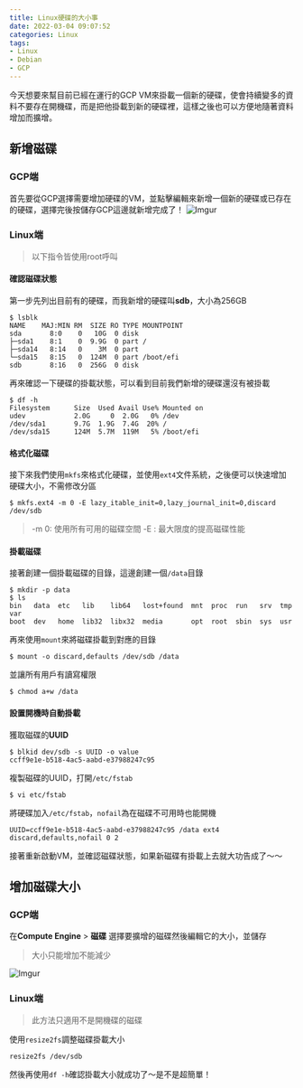 ```yaml
---
title: Linux硬碟的大小事
date: 2022-03-04 09:07:52
categories: Linux
tags:
- Linux
- Debian
- GCP
---
```


今天想要來幫目前已經在運行的GCP VM來掛載一個新的硬碟，使會持續變多的資料不要存在開機碟，而是把他掛載到新的硬碟裡，這樣之後也可以方便地隨著資料增加而擴增。

## 新增磁碟
### GCP端
首先要從GCP選擇需要增加硬碟的VM，並點擊編輯來新增一個新的硬碟或已存在的硬碟，選擇完後按儲存GCP這邊就新增完成了！
![Imgur](https://imgur.com/mgnuN28.png)

### Linux端
> 以下指令皆使用root呼叫

#### 確認磁碟狀態

第一步先列出目前有的硬碟，而我新增的硬碟叫**sdb**，大小為256GB
``` console
$ lsblk
NAME    MAJ:MIN RM  SIZE RO TYPE MOUNTPOINT
sda       8:0    0   10G  0 disk 
├─sda1    8:1    0  9.9G  0 part /
├─sda14   8:14   0    3M  0 part 
└─sda15   8:15   0  124M  0 part /boot/efi
sdb       8:16   0  256G  0 disk
```

再來確認一下硬碟的掛載狀態，可以看到目前我們新增的硬碟還沒有被掛載
``` console
$ df -h
Filesystem      Size  Used Avail Use% Mounted on
udev            2.0G     0  2.0G   0% /dev
/dev/sda1       9.7G  1.9G  7.4G  20% /
/dev/sda15      124M  5.7M  119M   5% /boot/efi
```

#### 格式化磁碟
接下來我們使用`mkfs`來格式化硬碟，並使用`ext4`文件系統，之後便可以快速增加硬碟大小，不需修改分區
``` console
$ mkfs.ext4 -m 0 -E lazy_itable_init=0,lazy_journal_init=0,discard /dev/sdb
```
> -m 0: 使用所有可用的磁碟空間
> -E  : 最大限度的提高磁碟性能

#### 掛載磁碟
接著創建一個掛載磁碟的目錄，這邊創建一個`/data`目錄
``` console
$ mkdir -p data
$ ls
bin   data  etc   lib    lib64   lost+found  mnt  proc  run   srv  tmp  var
boot  dev   home  lib32  libx32  media       opt  root  sbin  sys  usr
```

再來使用`mount`來將磁碟掛載到對應的目錄
``` console
$ mount -o discard,defaults /dev/sdb /data
```

並讓所有用戶有讀寫權限
``` console
$ chmod a+w /data
```

#### 設置開機時自動掛載
獲取磁碟的**UUID**
``` console
$ blkid dev/sdb -s UUID -o value
ccff9e1e-b518-4ac5-aabd-e37988247c95
```

複製磁碟的UUID，打開`/etc/fstab`
``` console
$ vi etc/fstab
```

將硬碟加入`/etc/fstab`，`nofail`為在磁碟不可用時也能開機
``` console
UUID=ccff9e1e-b518-4ac5-aabd-e37988247c95 /data ext4 discard,defaults,nofail 0 2
```

接著重新啟動VM，並確認磁碟狀態，如果新磁碟有掛載上去就大功告成了～～

## 增加磁碟大小

### GCP端
在**Compute Engine** > **磁碟** 選擇要擴增的磁碟然後編輯它的大小，並儲存
> 大小只能增加不能減少

![Imgur](https://imgur.com/uajWt0O.png)

### Linux端
> 此方法只適用不是開機碟的磁碟

使用`resize2fs`調整磁碟掛載大小
``` console
resize2fs /dev/sdb
```

然後再使用`df -h`確認掛載大小就成功了～是不是超簡單！

